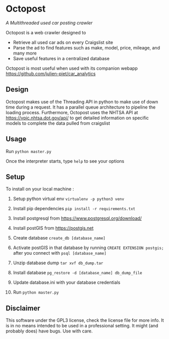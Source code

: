# Octopost
*A Multithreaded used car posting crawler*

Octopost is a web crawler designed to
  * Retrieve all used car ads on every Craigslist site
  * Parse the ad to find features such as make, model, price, mileage, and many more
  * Save useful features in a centralized database
  
 Octopost is most useful when used with its companion webapp https://github.com/julien-piet/car_analytics
 
## Design

Octopost makes use of the Threading API in python to make use of down time during a request.
It has a parallel queue architecture to pipeline the loading process. Furthermore, Octopost uses the NHTSA API at https://vpic.nhtsa.dot.gov/api/ to get detailed information on specific models to complete the data pulled from craigslist


## Usage

Run `python master.py`

Once the interpreter starts, type `help` to see your options


## Setup

To install on your local machine :

1. Setup python virtual env
`virtualenv -p python3 venv`

2. Install pip dependencies 
`pip install -r requirements.txt`

3. Install postgresql from https://www.postgresql.org/download/

4. Install postGIS from https://postgis.net

5. Create database 
`create_db [database_name]`

6. Activate postGIS in that database by running `CREATE EXTENSION postgis;` after you connect with `psql [database_name]`

7. Unzip database dump
`tar xvf db_dump.tar`

8. Install database
`pg_restore -d [database_name] db_dump_file`

9. Update database.ini with your database credentials

10. Run 
`python master.py`


## Disclaimer

This software under the GPL3 license, check the license file for more info. It is in no means intended to be used in a professional setting. It might (and probably does) have bugs. Use with care. 
